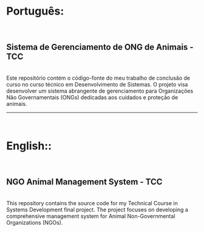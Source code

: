 <h1><b>Português:</b></h1><br>
<h2><b>Sistema de Gerenciamento de ONG de Animais - TCC</b></h2><br>
Este repositório contém o código-fonte do meu trabalho de conclusão de curso no curso técnico em Desenvolvimento de Sistemas. O projeto visa desenvolver um sistema abrangente de gerenciamento para Organizações Não Governamentais (ONGs) dedicadas aos cuidados e proteção de animais.
<br><hr><br>
<h1><b>English::</b></h1><br>
<h2><b>NGO Animal Management System - TCC</b></h2><br>
This repository contains the source code for my Technical Course in Systems Development final project. The project focuses on developing a comprehensive management system for Animal Non-Governmental Organizations (NGOs).
